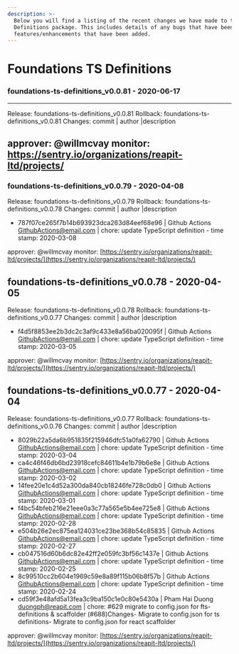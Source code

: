 ```yaml
---
description: >-
  Below you will find a listing of the recent changes we have made to the TS
  Definitions package. This includes details of any bugs that have been fixed or
  features/enhancements that have been added.
---
```


# Foundations TS Definitions
### foundations-ts-definitions_v0.0.81 - 2020-06-17
  
-----------------------------------------------------------------------------
Release: foundations-ts-definitions_v0.0.81
Rollback: foundations-ts-definitions_v0.0.81
Changes:
commit | author |description
  

approver: @willmcvay
monitor: https://sentry.io/organizations/reapit-ltd/projects/
-----------------------------------------------------------------------------

    

### foundations-ts-definitions\_v0.0.79 - 2020-04-08

Release: foundations-ts-definitions\_v0.0.79 Rollback: foundations-ts-definitions\_v0.0.78 Changes: commit \| author \|description

* 787f07ce265f7b14b693923dca263d84eef68e96 \| Github Actions [GithubActions@email.com](mailto:GithubActions@email.com) \| chore: update TypeScript definition - time stamp: 2020-03-08

approver: @willmcvay monitor: [https://sentry.io/organizations/reapit-ltd/projects/](https://sentry.io/organizations/reapit-ltd/projects/)

## foundations-ts-definitions\_v0.0.78 - 2020-04-05

Release: foundations-ts-definitions\_v0.0.78 Rollback: foundations-ts-definitions\_v0.0.77 Changes: commit \| author \|description

* f4d5f8853ee2b3dc2c3af9c433e8a56ba020095f \| Github Actions [GithubActions@email.com](mailto:GithubActions@email.com) \| chore: update TypeScript definition - time stamp: 2020-03-05

approver: @willmcvay monitor: [https://sentry.io/organizations/reapit-ltd/projects/](https://sentry.io/organizations/reapit-ltd/projects/)

## foundations-ts-definitions\_v0.0.77 - 2020-04-04

Release: foundations-ts-definitions\_v0.0.77 Rollback: foundations-ts-definitions\_v0.0.76 Changes: commit \| author \|description

* 8029b22a5da6b951835f215946dfc51a0fa62790 \| Github Actions [GithubActions@email.com](mailto:GithubActions@email.com) \| chore: update TypeScript definition - time stamp: 2020-03-04
* ca4c46f46db6bd23918cefc84611b4e1b79b6e8e \| Github Actions [GithubActions@email.com](mailto:GithubActions@email.com) \| chore: update TypeScript definition - time stamp: 2020-03-02
* 14fee20e1c4d52a300da840cb18246fe728c0db0 \| Github Actions [GithubActions@email.com](mailto:GithubActions@email.com) \| chore: update TypeScript definition - time stamp: 2020-03-01
* f4bc54bfeb216e21eee0a3c77a565e5b4ee725e8 \| Github Actions [GithubActions@email.com](mailto:GithubActions@email.com) \| chore: update TypeScript definition - time stamp: 2020-02-28
* e504b26e2ec875ea124031ce23be368b54c85835 \| Github Actions [GithubActions@email.com](mailto:GithubActions@email.com) \| chore: update TypeScript definition - time stamp: 2020-02-27
* cb047516d60b6dc82e42ff2e059fc3bf56c1437e \| Github Actions [GithubActions@email.com](mailto:GithubActions@email.com) \| chore: update TypeScript definition - time stamp: 2020-02-25
* 8c99510cc2b604e1969c59e8a89f115b06b8f57b \| Github Actions [GithubActions@email.com](mailto:GithubActions@email.com) \| chore: update TypeScript definition - time stamp: 2020-02-24
* cd59f3e48afd5a13fea3c9ba150c1e0c80e5430a \| Pham Hai Duong [duongph@reapit.com](mailto:duongph@reapit.com) \| chore: \#629 migrate to config.json for fts-definitions & scaffolder \(\#688\)Changes- Migrate to config.json for ts definitions- Migrate to config.json for react scaffolder

approver: @willmcvay monitor: [https://sentry.io/organizations/reapit-ltd/projects/](https://sentry.io/organizations/reapit-ltd/projects/)

